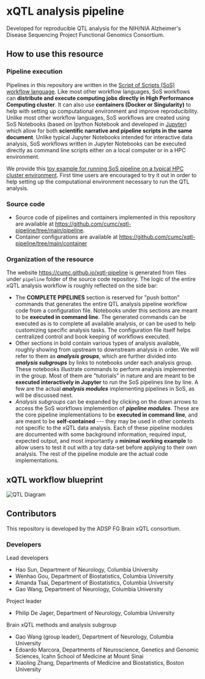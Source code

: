# xQTL analysis pipeline

Developed for reproducible QTL analysis for the NIH/NIA Alzheimer's Disease Sequencing Project Functional Genomics Consortium.

## How to use this resource

### Pipeline execution

Pipelines in this repository are written in the [Script of Scripts (SoS) workflow language](https://vatlab.github.io/sos-docs/). Like most other workflow languages, SoS workflows can **distribute and execute computing jobs directly in High Performance Computing cluster**. It can also use **containers (Docker or Singularity)** to help with setting up computational environment and improve reproducibility. Unlike most other workflow languages, SoS workflows are created using SoS Notebooks (based on Ipython Notebook and developed in [Jupyter](https://jupyter.org/)) which allow for both **scientific narrative and pipeline scripts in the same document**. Unlike typical Jupyter Notebooks intended for interactive data analysis, SoS workflows written in Jupyter Notebooks can be executed directly as command line scripts either on a local computer or in a HPC environment. 

We provide this [toy example for running SoS pipeline on a typical HPC cluster environment](https://github.com/cumc/xqtl-pipeline/blob/main/pipeline/misc/Job_Example.ipynb). First time users are encouraged to try it out in order to help setting up the computational environment necessary to run the QTL analysis.

### Source code

- Source code of pipelines and containers implemented in this repository are available at https://github.com/cumc/xqtl-pipeline/tree/main/pipeline. 
- Container configurations are available at https://github.com/cumc/xqtl-pipeline/tree/main/container

### Organization of the resource

The website https://cumc.github.io/xqtl-pipeline is generated from files under `pipeline` folder of the source code repository. The logic of the entire xQTL analysis workflow is roughly reflected on the side bar:

- The **COMPLETE PIPELINES** section is reserved for "push botton" commands that generates the entire QTL analysis pipeline workflow code from a configuration file. Notebooks under this sections are meant to be **executed in command line**. The generated commands can be executed as is to complete all available analysis, or can be used to help customizing specific analysis tasks. The configuration file itself helps centralized control and book keeping of workflows executed.
- Other sections in bold contain various types of analysis available, roughly showing from upstream to downstream analysis in order. We will refer to them as ***analysis groups***, which are further divided into ***analysis subgroups*** by links to notebooks under each analysis group. These notebooks illustrate commands to perform analysis implemented in the group. Most of them are "tutorials" in nature and are meant to be **executed interactively in Jupyter** to run the SoS pipelines line by line. A few are the actual ***analysis modules*** implementing pipelines in SoS, as will be discussed next.
- *Analysis subgroups* can be expanded by clicking on the down arrows to access the SoS workflows implemention of ***pipeline modules***. These are the core pipeline implementations to be **executed in command line**, and are meant to be **self-contained** --- they may be used in other contexts not specific to the xQTL data analysis. Each of these pipeline modules are documented with some background information, required input, expected output, and most importantly a **minimal working example** to allow users to test it out with a toy data-set before applying to their own analysis. The rest of the pipeline module are the actual code implementations.

## xQTL workflow blueprint

![QTL Diagram](images/complete_workflow.png)


## Contributors

This repository is developed by the ADSP FG Brain xQTL consortium.

### Developers

Lead developers

- Hao Sun, Department of Neurology, Columbia University
- Wenhao Gou, Department of Biostatistics, Columbia University
- Amanda Tsai, Department of Biostatistics, Columbia University  
- Gao Wang, Department of Neurology, Columbia University

Project leader

- Philip De Jager, Department of Neurology, Columbia University

Brain xQTL methods and analysis subgroup

- Gao Wang (group leader), Department of Neurology, Columbia University
- Edoardo Marcora, Departments of Neuroscience, Genetics and Genomic Sciences, Icahn School of Medicine at Mount Sinai
- Xiaoling Zhang, Departments of Medicine and Biostatistics, Boston University
